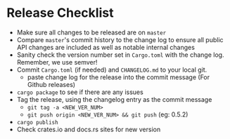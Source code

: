 # Release Checklist

- Make sure all changes to be released are on `master`
- Compare `master`'s commit history to the change log to ensure all public API changes are included as well as notable internal changes
- Sanity check the version number set in `Cargo.toml` with the change log. Remember, we use semver!
- Commit `Cargo.toml` (if needed) and `CHANGELOG.md` to your local git.
  - paste change log for the release into the commit message (For Github releases)
- `cargo package` to see if there are any issues
- Tag the release, using the changelog entry as the commit message
  - `git tag -a <NEW_VER_NUM>`
  - `git push origin <NEW_VER_NUM> && git push` (eg: 0.5.2)
- `cargo publish`
- Check crates.io and docs.rs sites for new version
